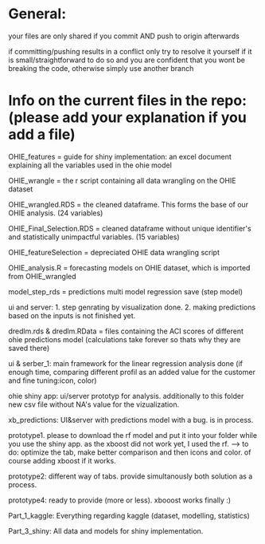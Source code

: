 # General:
your files are only shared if you commit AND push to origin afterwards
 
if committing/pushing results in a conflict only try to resolve it yourself if it is small/straightforward to do so and you are confident that you wont be breaking the code,
otherwise simply use another branch


# Info on the current files in the repo: (please add your explanation if you add a file)

OHIE_features = guide for shiny implementation: an excel document explaining all the variables used in the ohie model

OHIE_wrangle = the r script containing all data wrangling on the OHIE dataset

OHIE_wrangled.RDS = the cleaned dataframe. This forms the base of our OHIE analysis. (24 variables)

OHIE_Final_Selection.RDS = cleaned dataframe without unique identifier's and statistically unimpactful variables. (15 variables)

OHIE_featureSelection = depreciated OHIE data wrangling script

OHIE_analysis.R = forecasting models on OHIE dataset, which is imported from OHIE_wrangled

model_step_rds = predictions multi model regression save (step model)

ui and server: 1. step genrating by visualization done. 2. making predictions based on the inputs is not finished yet.

dredlm.rds & dredlm.RData = files containing the ACI scores of different ohie predictions model (calculations take forever so thats why they are saved there)

ui & serber_1: main framework for the linear regression analysis done (if enough time, comparing different profil as an added value for the customer and fine tuning:icon, color)

ohie shiny app: ui/server prototyp for analysis. additionally to this folder new csv file without NA's value for the vizualization. 

xb_predictions: UI&server with predictions model with a bug. is in process.

prototype1. please to download the rf model and put it into your folder while you use the shiny app. as the xboost did not work yet, I used the rf. 
--> to do: optimize the tab, make better comparison and then icons and color. of course adding xboost if it works. 

prototype2: different way of tabs. provide simultanously both solution as a process. 

prototype4: ready to provide (more or less). xbooost works finally :)

Part_1_kaggle: Everything regarding kaggle (dataset, modelling, statistics)

Part_3_shiny: All data and models for shiny implementation.
